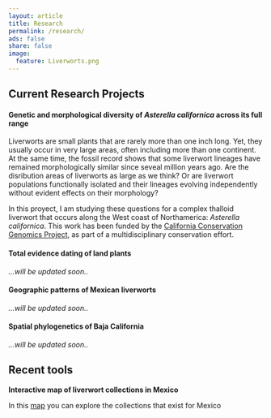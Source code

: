 ```yaml
---
layout: article
title: Research
permalink: /research/
ads: false
share: false
image:
  feature: Liverworts.png
---
```

## Current Research Projects

#### Genetic and morphological diversity of *Asterella californica* across its full range 
Liverworts are small plants that are rarely more than one inch long. Yet, they usually occur in very large areas, often including more than one continent. At the same time, the fossil record shows that some liverwort lineages have remained morphologically similar since seveal million years ago. Are the disribution areas of liverworts as large as we think? Or are liverwort populations functionally isolated and their lineages evolving independently without evident effects on their morphology?

In this proyect, I am studying these questions for a complex thalloid liverwort that occurs along the West coast of Northamerica: *Asterella californica*. This work has been funded by the [California Conservation Genomics Project](https://sites.lifesci.ucla.edu/eeb-CCGP/), as part of a multidisciplinary conservation effort.



#### Total evidence dating of land plants
*...will be updated soon..*

#### Geographic patterns of Mexican liverworts
*...will be updated soon..*

#### Spatial phylogenetics of Baja California
*...will be updated soon..*

## Recent tools
**Interactive map of liverwort collections in Mexico**

In this [map](http://rpubs.com/Ixchel/513484) you can explore the collections that exist for Mexico 

<!-- dejo comentadas estas tiles en caso de que despues sean utiles
<div class="tiles">

<!-- dejo comentadas estas tiles en caso de que despues sean utiles
<div class="tile">
  <h2 class="post-title">*Asterella californica* in three dimensions</h2>
  <p class="post-excerpt">In this work I am exploring the morphological and genetic variation of a liverwort species across its full distribution area <a href="/research">research page</a>.</p>
</div><!-- /.tile -->

<!-- dejo comentadas estas tiles en caso de que despues sean utiles
<div class="tile">
  <h2 class="post-title">CV</h2>
  <p class="post-excerpt"> You can check my academic contributions <a href="cv">here</a>.</p>
</div><!-- /.tile -->

<!-- dejo comentadas estas tiles en caso de que despues sean utiles
<div class="tile">
  <h2 class="post-title">Contact</h2>
  <p class="post-excerpt"> And if you are interested in my research, feel free to <a href="/contact">contact me</a>.</p>
</div><!-- /.tile -->

